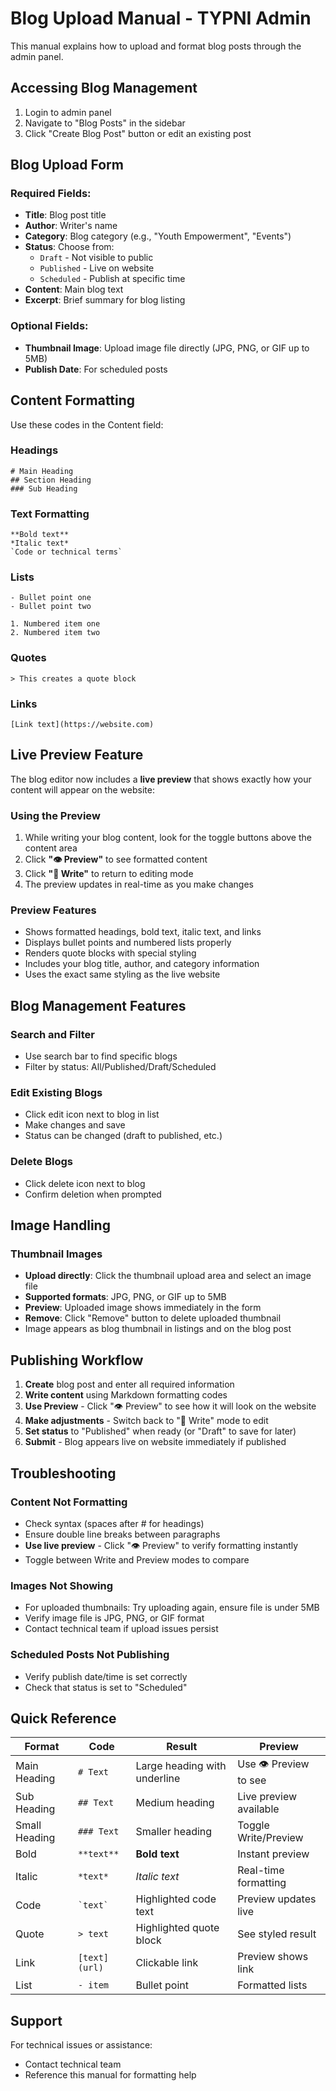 # Blog Upload Manual - TYPNI Admin

This manual explains how to upload and format blog posts through the admin panel.

## Accessing Blog Management

1. Login to admin panel
2. Navigate to "Blog Posts" in the sidebar
3. Click "Create Blog Post" button or edit an existing post

## Blog Upload Form

### Required Fields:
- **Title**: Blog post title
- **Author**: Writer's name  
- **Category**: Blog category (e.g., "Youth Empowerment", "Events")
- **Status**: Choose from:
  - `Draft` - Not visible to public
  - `Published` - Live on website
  - `Scheduled` - Publish at specific time
- **Content**: Main blog text
- **Excerpt**: Brief summary for blog listing

### Optional Fields:
- **Thumbnail Image**: Upload image file directly (JPG, PNG, or GIF up to 5MB)
- **Publish Date**: For scheduled posts

## Content Formatting

Use these codes in the Content field:

### Headings
```
# Main Heading
## Section Heading  
### Sub Heading
```

### Text Formatting
```
**Bold text**
*Italic text*
`Code or technical terms`
```

### Lists
```
- Bullet point one
- Bullet point two

1. Numbered item one
2. Numbered item two
```

### Quotes
```
> This creates a quote block
```

### Links
```
[Link text](https://website.com)
```

## Live Preview Feature

The blog editor now includes a **live preview** that shows exactly how your content will appear on the website:

### Using the Preview
1. While writing your blog content, look for the toggle buttons above the content area
2. Click **"👁️ Preview"** to see formatted content
3. Click **"📝 Write"** to return to editing mode
4. The preview updates in real-time as you make changes

### Preview Features
- Shows formatted headings, bold text, italic text, and links
- Displays bullet points and numbered lists properly
- Renders quote blocks with special styling
- Includes your blog title, author, and category information
- Uses the exact same styling as the live website

## Blog Management Features

### Search and Filter
- Use search bar to find specific blogs
- Filter by status: All/Published/Draft/Scheduled

### Edit Existing Blogs
- Click edit icon next to blog in list
- Make changes and save
- Status can be changed (draft to published, etc.)

### Delete Blogs
- Click delete icon next to blog
- Confirm deletion when prompted

## Image Handling

### Thumbnail Images
- **Upload directly**: Click the thumbnail upload area and select an image file
- **Supported formats**: JPG, PNG, or GIF up to 5MB
- **Preview**: Uploaded image shows immediately in the form
- **Remove**: Click "Remove" button to delete uploaded thumbnail
- Image appears as blog thumbnail in listings and on the blog post

## Publishing Workflow

1. **Create** blog post and enter all required information
2. **Write content** using Markdown formatting codes
3. **Use Preview** - Click "👁️ Preview" to see how it will look on the website
4. **Make adjustments** - Switch back to "📝 Write" mode to edit
5. **Set status** to "Published" when ready (or "Draft" to save for later)
6. **Submit** - Blog appears live on website immediately if published

## Troubleshooting

### Content Not Formatting
- Check syntax (spaces after # for headings)
- Ensure double line breaks between paragraphs
- **Use live preview** - Click "👁️ Preview" to verify formatting instantly
- Toggle between Write and Preview modes to compare

### Images Not Showing  
- For uploaded thumbnails: Try uploading again, ensure file is under 5MB
- Verify image file is JPG, PNG, or GIF format
- Contact technical team if upload issues persist

### Scheduled Posts Not Publishing
- Verify publish date/time is set correctly
- Check that status is set to "Scheduled"

## Quick Reference

| Format | Code | Result | Preview |
|--------|------|---------|---------|
| Main Heading | `# Text` | Large heading with underline | Use 👁️ Preview to see |
| Sub Heading | `## Text` | Medium heading | Live preview available |
| Small Heading | `### Text` | Smaller heading | Toggle Write/Preview |
| Bold | `**text**` | **Bold text** | Instant preview |
| Italic | `*text*` | *Italic text* | Real-time formatting |
| Code | `` `text` `` | Highlighted code text | Preview updates live |
| Quote | `> text` | Highlighted quote block | See styled result |
| Link | `[text](url)` | Clickable link | Preview shows link |
| List | `- item` | Bullet point | Formatted lists |

## Support

For technical issues or assistance:
- Contact technical team 
- Reference this manual for formatting help